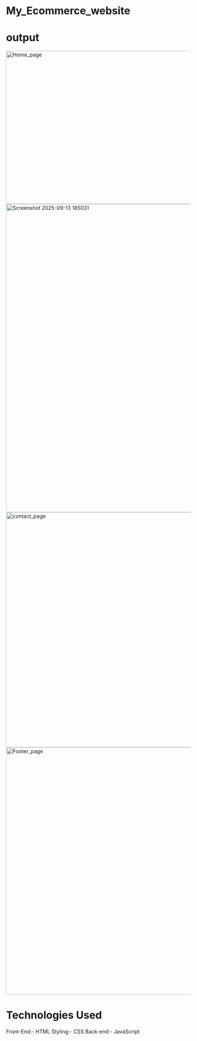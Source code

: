 # My_Ecommerce_website
# output
<img width="1008" height="417" alt="Home_page" src="https://github.com/user-attachments/assets/5657fd80-0384-41f4-9ec3-bba5be837402" />
<img width="996" height="839" alt="Screenshot 2025-09-13 185031" src="https://github.com/user-attachments/assets/e9c79966-d427-42f9-9998-5af46ae58dd0" />
<img width="1012" height="640" alt="contact_page" src="https://github.com/user-attachments/assets/c686c52f-f47e-4a34-b6a8-ec9c7a63923a" />
<img width="1138" height="673" alt="Footer_page" src="https://github.com/user-attachments/assets/93bfcfa6-1d0e-4d2b-ac6f-97b12dad7591" />

# Technologies Used
Front-End:- HTML
Styling:- CSS
Back-end:- JavaScript

